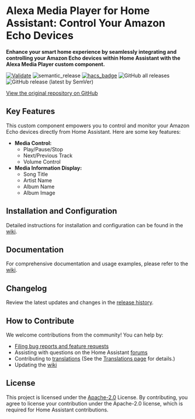 # Alexa Media Player for Home Assistant: Control Your Amazon Echo Devices

**Enhance your smart home experience by seamlessly integrating and controlling your Amazon Echo devices within Home Assistant with the Alexa Media Player custom component.**

[![Validate](https://github.com/alandtse/alexa_media_player/actions/workflows/validate.yaml/badge.svg)](https://github.com/alandtse/alexa_media_player/actions/workflows/validate.yaml)
![semantic_release](https://github.com/alandtse/alexa_media_player/workflows/semantic_release/badge.svg)
[![hacs_badge](https://img.shields.io/badge/HACS-Default-orange.svg)](https://github.com/hacs/integration)
![GitHub all releases](https://img.shields.io/github/downloads/alandtse/alexa_media_player/total)
![GitHub release (latest by SemVer)](https://img.shields.io/github/downloads/alandtse/alexa_media_player/latest/total)

[View the original repository on GitHub](https://github.com/alandtse/alexa_media_player)

## Key Features

This custom component empowers you to control and monitor your Amazon Echo devices directly from Home Assistant.  Here are some key features:

*   **Media Control:**
    *   Play/Pause/Stop
    *   Next/Previous Track
    *   Volume Control
*   **Media Information Display:**
    *   Song Title
    *   Artist Name
    *   Album Name
    *   Album Image

## Installation and Configuration

Detailed instructions for installation and configuration can be found in the [wiki](https://github.com/alandtse/alexa_media_player/wiki/Configuration).

## Documentation

For comprehensive documentation and usage examples, please refer to the [wiki](https://github.com/alandtse/alexa_media_player/wiki).

## Changelog

Review the latest updates and changes in the [release history](https://github.com/alandtse/alexa_media_player/releases).

## How to Contribute

We welcome contributions from the community! You can help by:

*   [Filing bug reports and feature requests](https://github.com/alandtse/alexa_media_player/issues)
*   Assisting with questions on the Home Assistant [forums](https://community.home-assistant.io/t/echo-devices-alexa-as-media-player-testers-needed/58639)
*   Contributing to [translations](https://app.lokalise.com/project/465185555eee18dd537ca6.39714580/) (See the [Translations page](https://github.com/alandtse/alexa_media_player/wiki/Translations) for details.)
*   Updating the [wiki](https://github.com/alandtse/alexa_media_player/wiki)

## License

This project is licensed under the [Apache-2.0](LICENSE) License.  By contributing, you agree to license your contribution under the Apache-2.0 license, which is required for Home Assistant contributions.